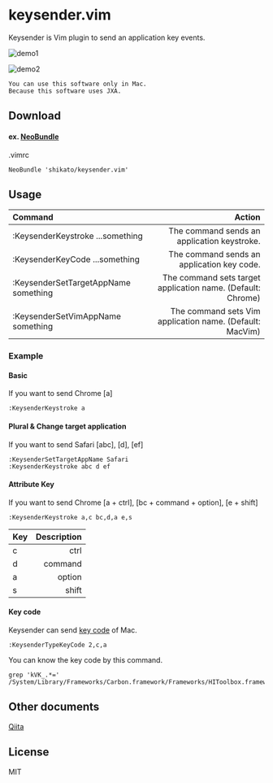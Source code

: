 # keysender.vim
Keysender is Vim plugin to send an application key events.

![demo1](https://qiita-image-store.s3.amazonaws.com/0/47437/2ab5c30c-ec0a-61a8-7174-24a9bd983b8d.gif) 

![demo2](https://qiita-image-store.s3.amazonaws.com/0/47437/786ff3ab-5b09-9169-2653-7619043a4196.gif)

``` 
You can use this software only in Mac.
Because this software uses JXA.
```

## Download
#### ex. [NeoBundle](https://github.com/Shougo/neobundle.vim)
.vimrc
```
NeoBundle 'shikato/keysender.vim'
```

## Usage
| Command | Action |
|:-----------|------------:|
| :KeysenderKeystroke ...something|The command sends an application keystroke. |
| :KeysenderKeyCode ...something|The command sends an application key code.|
| :KeysenderSetTargetAppName something |The command sets target application name. (Default: Chrome)|
| :KeysenderSetVimAppName something |The command sets Vim application name. (Default: MacVim)|

### Example

#### Basic
If you want to send Chrome [a]
```
:KeysenderKeystroke a
```
#### Plural & Change target application
If you want to send Safari [abc], [d], [ef] 
```
:KeysenderSetTargetAppName Safari
:KeysenderKeystroke abc d ef
```
#### Attribute Key
If you want to send Chrome [a + ctrl], [bc + command + option], [e + shift] 
```
:KeysenderKeystroke a,c bc,d,a e,s
```

| Key | Description |
|:-----------|------------:|
| c |ctrl |
| d |command |
| a |option |
| s |shift |

#### Key code
Keysender can send [key code](http://hyslog.com/blog/2012/06/25/569) of Mac.
```
:KeysenderTypeKeyCode 2,c,a
```
You can know the key code by this command.
```
grep 'kVK_.*=' /System/Library/Frameworks/Carbon.framework/Frameworks/HIToolbox.framework/Headers/Events.h
```

## Other documents
[Qiita](http://qiita.com/shikato/items/2e8af1330e3ac8949279)

## License
MIT
